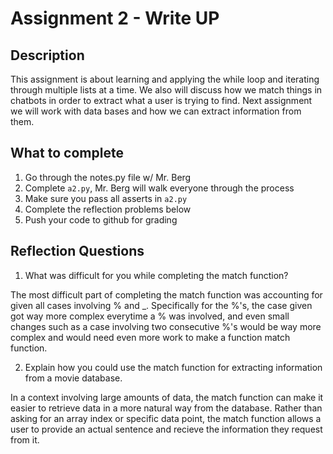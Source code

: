# Assignment 2 - Write UP

## Description
This assignment is about learning and applying the while loop and iterating through multiple lists at a time.  We also will discuss how we match things in chatbots in order to extract what a user is trying to find.  Next assignment we will work with data bases and how we can extract information from them.

## What to complete
1. Go through the notes.py file w/ Mr. Berg
2. Complete `a2.py`, Mr. Berg will walk everyone through the process
3. Make sure you pass all asserts in `a2.py`
4. Complete the reflection problems below
5. Push your code to github for grading

## Reflection Questions
1. What was difficult for you while completing the match function?

The most difficult part of completing the match function was accounting for given all cases involving % and _. Specifically for the %'s, the case given got way more complex everytime a % was involved, and even small changes such as a case involving two consecutive %'s would be way more complex and would need even more work to make a function match function.

2. Explain how you could use the match function for extracting information from a movie database.

In a context involving large amounts of data, the match function can make it easier to retrieve data in a more natural way from the database. Rather than asking for an array index or specific data point, the match function allows a user to provide an actual sentence and recieve the information they request from it. 
